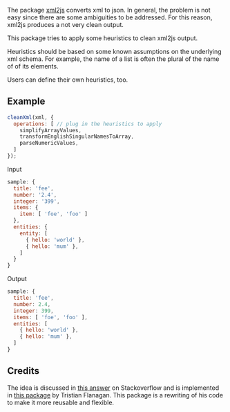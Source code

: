 The package [xml2js](https://www.npmjs.com/package/xml2js) converts xml to json.
In general, the problem is not easy since there are some ambiguities to be addressed.
For this reason, xml2js produces a not very clean output.

This package tries to apply some heuristics to clean xml2js output.

Heuristics should be based on some known assumptions on the underlying xml schema.
For example, the name of a list is often the plural of the name of of its elements.

Users can define their own heuristics, too.

## Example

```javascript
cleanXml(xml, {
  operations: [ // plug in the heuristics to apply
    simplifyArrayValues,
    transformEnglishSingularNamesToArray,
    parseNumericValues,
  ]
});
```

Input

```javascript
sample: {
  title: 'fee',
  number: '2.4',
  integer: '399',
  items: {
    item: [ 'foe', 'foo' ]
  },
  entities: {
    entity: [
      { hello: 'world' },
      { hello: 'mum' },
    ]
  }
}
```

Output

```javascript
sample: {
  title: 'fee',
  number: 2.4,
  integer: 399,
  items: [ 'foe', 'foo' ],
  entities: [
    { hello: 'world' },
    { hello: 'mum' },
  ]
}
```

## Credits

The idea is discussed in [this answer](https://stackoverflow.com/a/30947380) on Stackoverflow and is implemented in [this package](https://github.com/tflanagan/node-cleanxml) by Tristian Flanagan. This package is a rewriting of his code to make it more reusable and flexible.
